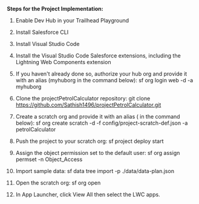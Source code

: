 **Steps for the Project Implementation:**

1. Enable Dev Hub in your Trailhead Playground
2. Install Salesforce CLI
3. Install Visual Studio Code
4. Install the Visual Studio Code Salesforce extensions, including the Lightning Web Components extension

1. If you haven't already done so, authorize your hub org and provide it with an alias (myhuborg in the command below):
sf org login web -d -a myhuborg 

2. Clone the projectPetrolCalculator repository:
git clone https://github.com/Sathish1496/projectPetrolCalculator.git

3. Create a scratch org and provide it with an alias ( in the command below):
sf org create scratch -d -f config/project-scratch-def.json -a petrolCalculator

4. Push the project to your scratch org:
sf project deploy start

5. Assign the object permission set to the default user:
sf org assign permset -n Object_Access

6. Import sample data:
sf data tree import -p ./data/data-plan.json

7. Open the scratch org:
sf org open

8. In App Launcher, click View All then select the LWC apps.

